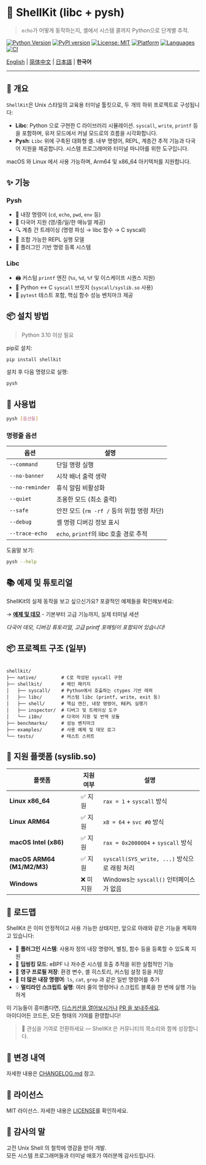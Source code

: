 # 🐚 ShellKit (libc + pysh)

> `echo`가 어떻게 동작하는지, 셸에서 시스템 콜까지 Python으로 단계별 추적.

[![Python Version](https://img.shields.io/badge/python-3.10%2B-blue)](https://www.python.org)
[![PyPI version](https://img.shields.io/pypi/v/shellkit)](https://pypi.org/project/shellkit/)
[![License: MIT](https://img.shields.io/badge/license-MIT-blue.svg)](./LICENSE)
[![Platform](https://img.shields.io/badge/platform-macOS%20%7C%20Linux-lightgrey)](https://github.com/pokeyaro/shellkit)
[![Languages](https://img.shields.io/badge/languages-EN%20%7C%20中文%20%7C%20日本語%20%7C%20한국어-brightgreen)](./examples/)
[![CI](https://github.com/pokeyaro/shellkit/actions/workflows/ci.yml/badge.svg?branch=master)](https://github.com/pokeyaro/shellkit/actions/workflows/ci.yml)

[English](./README.md) | [简体中文](./README_zh.md) | [日本語](./README_ja.md) | **한국어**

---

## 📖 개요

`ShellKit`은 Unix 스타일의 교육용 터미널 툴킷으로, 두 개의 하위 프로젝트로 구성됩니다:

* **Libc**: Python 으로 구현한 C 라이브러리 시뮬레이션. `syscall`, `write`, `printf` 등을 포함하며, 유저 모드에서 커널 모드로의 흐름을 시각화합니다.
* **Pysh**: `Libc` 위에 구축된 대화형 셸. 내부 명령어, REPL, 계층간 추적 기능과 다국어 지원을 제공합니다. 시스템 프로그래머와 터미널 마니아를 위한 도구입니다.

macOS 와 Linux 에서 사용 가능하며, Arm64 및 x86\_64 아키텍처를 지원합니다.


## ✨ 기능

### Pysh

* 🧠 내장 명령어 (`cd`, `echo`, `pwd`, `env` 등)
* 🧵 다국어 지원 (영/중/일/한 매뉴얼 제공)
* 🔍 계층 간 트레이싱 (명령 파싱 → libc 함수 → C syscall)
* 🧩 조합 가능한 REPL 실행 모델
* 🔌 플러그인 기반 명령 등록 시스템

### Libc

* 🖨️ 커스텀 `printf` 엔진 (`%s`, `%d`, `%f` 및 이스케이프 시퀀스 지원)
* 📜 Python ↔ C `syscall` 브릿지 (`syscall/syslib.so` 사용)
* 🧪 `pytest` 테스트 포함, 핵심 함수 성능 벤치마크 제공


## 📦 설치 방법

> Python 3.10 이상 필요

pip로 설치:

```bash
pip install shellkit
```

설치 후 다음 명령으로 실행:

```bash
pysh
```


## 🚀 사용법

```bash
pysh [옵션들]
```

### 명령줄 옵션

| 옵션             | 설명                                 |
| --------------- |-------------------------------------|
| `--command`     | 단일 명령 실행                         |
| `--no-banner`   | 시작 배너 출력 생략                     |
| `--no-reminder` | 휴식 알림 비활성화                      |
| `--quiet`       | 조용한 모드 (최소 출력)                  |
| `--safe`        | 안전 모드 (`rm -rf /` 등의 위험 명령 차단) |
| `--debug`       | 셸 명령 디버깅 정보 표시                  |
| `--trace-echo`  | `echo`, `printf`의 libc 호출 경로 추적  |

도움말 보기:

```bash
pysh --help
```


## 📚 예제 및 튜토리얼

ShellKit의 실제 동작을 보고 싶으신가요? 포괄적인 예제들을 확인해보세요:

→ **[예제 및 데모](./examples/README_ko.md)** - 기본부터 고급 기능까지, 실제 터미널 세션

*다국어 데모, 디버깅 튜토리얼, 고급 printf 포매팅이 포함되어 있습니다!*


## 📦 프로젝트 구조 (일부)

```

shellkit/
├── native/         # C로 작성된 syscall 구현
├── shellkit/       # 메인 패키지
│   ├── syscall/    # Python에서 호출하는 ctypes 기반 래퍼
│   ├── libc/       # 커스텀 libc (printf, write, exit 등)
│   ├── shell/      # 핵심 엔진, 내장 명령어, REPL 실행기
│   ├── inspector/  # 디버그 및 트레이싱 도구
│   └── i18n/       # 다국어 지원 및 번역 모듈
├── benchmarks/     # 성능 벤치마크
├── examples/       # 사용 예제 및 데모 로그
└── tests/          # 테스트 스위트
```


## 🧩 지원 플랫폼 (syslib.so)

| 플랫폼                       | 지원 여부  | 설명                                      |
|----------------------------|----------|------------------------------------------|
| **Linux x86\_64**          | ✅ 지원   | `rax = 1` + `syscall` 방식                |
| **Linux ARM64**            | ✅ 지원   | `x8 = 64` + `svc #0` 방식                 |
| **macOS Intel (x86)**      | ✅ 지원   | `rax = 0x2000004` + `syscall` 방식        |
| **macOS ARM64 (M1/M2/M3)** | ✅ 지원   | `syscall(SYS_write, ...)` 방식으로 래핑 처리  |
| **Windows**                | ❌ 미지원  | Windows는 `syscall()` 인터페이스가 없음       |


## 🧭 로드맵

ShellKit 은 이미 안정적이고 사용 가능한 상태지만, 앞으로 아래와 같은 기능을 계획하고 있습니다:

- 🔌 **플러그인 시스템**: 사용자 정의 내장 명령어, 별칭, 함수 등을 등록할 수 있도록 지원
- 🧠 **딥씽킹 모드**: eBPF 나 저수준 시스템 호출 추적을 위한 실험적인 기능
- 🧳 **영구 프로필 저장**: 환경 변수, 셸 히스토리, 커스텀 설정 등을 저장
- 🧪 **더 많은 내장 명령어**: `ls`, `cat`, `grep` 과 같은 일반 명령어를 추가
- 💡 **멀티라인 스크립트 실행**: 여러 줄의 명령어나 스크립트 블록을 한 번에 실행 가능하게

이 기능들이 흥미롭다면, [디스커션을 열어보시거나](https://github.com/pokeyaro/shellkit/discussions) [PR 을 보내주세요](https://github.com/pokeyaro/shellkit/pulls). \
아이디어든 코드든, 모든 형태의 기여를 환영합니다!

> 💬 관심을 기여로 전환하세요 — ShellKit 은 커뮤니티의 목소리와 함께 성장합니다.


## 📌 변경 내역

자세한 내용은 [CHANGELOG.md](./CHANGELOG.md) 참고.


## 📜 라이선스

MIT 라이선스. 자세한 내용은 [LICENSE](./LICENSE)를 확인하세요.


## 🤝 감사의 말

고전 Unix Shell 의 철학에 영감을 받아 개발. \
모든 시스템 프로그래머들과 터미널 애호가 여러분께 감사드립니다.
